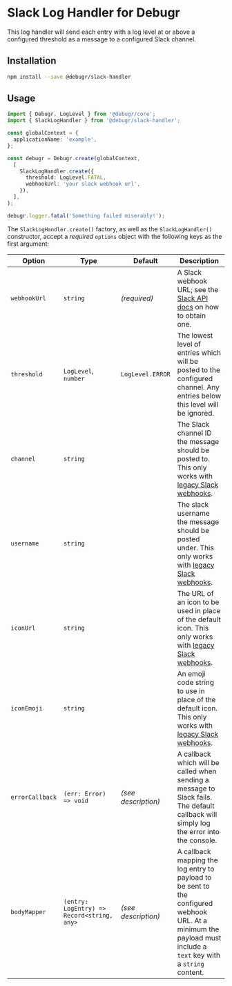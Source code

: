 Slack Log Handler for Debugr
=========================

This log handler will send each entry with a log level at or above a configured threshold
as a message to a configured Slack channel.

## Installation

```bash
npm install --save @debugr/slack-handler
```

## Usage

```typescript
import { Debugr, LogLevel } from '@debugr/core';
import { SlackLogHandler } from '@debugr/slack-handler';

const globalContext = {
  applicationName: 'example',
};

const debugr = Debugr.create(globalContext, 
  [
    SlackLogHandler.create({
      threshold: LogLevel.FATAL,
      webhookUrl: 'your slack webhook url',
    }),
  ],
);

debugr.logger.fatal('Something failed miserably!');
```

The `SlackLogHandler.create()` factory, as well as the `SlackLogHandler()` constructor,
accept a *required* `options` object with the following keys as the first argument:

| Option          | Type                                       | Default             | Description                                                                                                                                                       |
|-----------------|--------------------------------------------|---------------------|-------------------------------------------------------------------------------------------------------------------------------------------------------------------|
| `webhookUrl`    | `string`                                   | _(required)_        | A Slack webhook URL; see the [Slack API docs] on how to obtain one.                                                                                               |
| `threshold`     | `LogLevel`, `number`                       | `LogLevel.ERROR`    | The lowest level of entries which will be posted to the configured channel. Any entries below this level will be ignored.                                         |
| `channel`       | `string`                                   |                     | The Slack channel ID the message should be posted to. This only works with [legacy Slack webhooks].                                                               |
| `username`      | `string`                                   |                     | The slack username the message should be posted under. This only works with [legacy Slack webhooks].                                                              |
| `iconUrl`       | `string`                                   |                     | The URL of an icon to be used in place of the default icon. This only works with [legacy Slack webhooks].                                                         |
| `iconEmoji`     | `string`                                   |                     | An emoji code string to use in place of the default icon. This only works with [legacy Slack webhooks].                                                           |
| `errorCallback` | `(err: Error) => void`                     | _(see description)_ | A callback which will be called when sending a message to Slack fails. The default callback will simply log the error into the console.                           |
| `bodyMapper`    | `(entry: LogEntry) => Record<string, any>` | _(see description)_ | A callback mapping the log entry to payload to be sent to the configured webhook URL. At a minimum the payload must include a `text` key with a `string` content. |

[Slack API docs]: https://api.slack.com/messaging/webhooks
[legacy Slack webhooks]: https://api.slack.com/legacy/custom-integrations/messaging/webhooks
